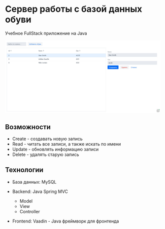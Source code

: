 # Сервер работы с базой данных обуви
Учебное FullStack приложение на Java 

![](images/bdf25967.jpg)

## Возможности
* Create - создавать новую запись
* Read - читать все записи, а также искать по имени
* Update - обновлять информацию записи
* Delete - удалять старую запись

## Технологии
* База данных: MySQL
* Backend: Java Spring MVC
  - Model
  - View
  - Controller

* Frontend: Vaadin - Java фреймворк для фронтенда
